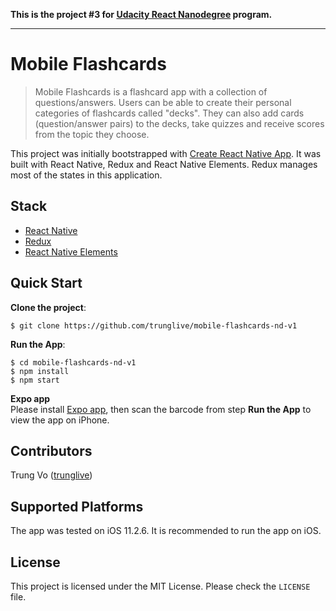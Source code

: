 **This is the project #3 for [Udacity React Nanodegree](https://www.udacity.com/course/react-nanodegree--nd019) program.**

---

# Mobile Flashcards

> Mobile Flashcards is a flashcard app with a collection of questions/answers. Users can be able to create their personal categories of flashcards called "decks". They can also add cards (question/answer pairs) to the decks, take quizzes and receive scores from the topic they choose.

This project was initially bootstrapped with [Create React Native App](https://github.com/react-community/create-react-native-app). It was built with React Native, Redux and React Native Elements. Redux manages most of the states in this application.

## Stack

* [React Native](https://facebook.github.io/react-native/)
* [Redux](https://github.com/reactjs/redux)
* [React Native Elements](https://github.com/react-native-training/react-native-elements)

## Quick Start

**Clone the project**:

```shell
$ git clone https://github.com/trunglive/mobile-flashcards-nd-v1
```

**Run the App**:

```shell
$ cd mobile-flashcards-nd-v1
$ npm install
$ npm start
```

**Expo app**  
Please install [Expo app](https://itunes.apple.com/us/app/expo-client/id982107779?mt=8), then scan the barcode from step **Run the App** to view the app on iPhone.

## Contributors

Trung Vo ([trunglive](https://github.com/trunglive))

## Supported Platforms

The app was tested on iOS 11.2.6. It is recommended to run the app on iOS.

## License

This project is licensed under the MIT License. Please check the `LICENSE` file.

